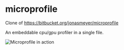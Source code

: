 # microprofile
Clone of https://bitbucket.org/jonasmeyer/microprofile

An embeddable cpu/gpu profiler in a single file.

![Microprofile in action](https://pbs.twimg.com/media/BnvzublCEAA0Mqf.png:large)
